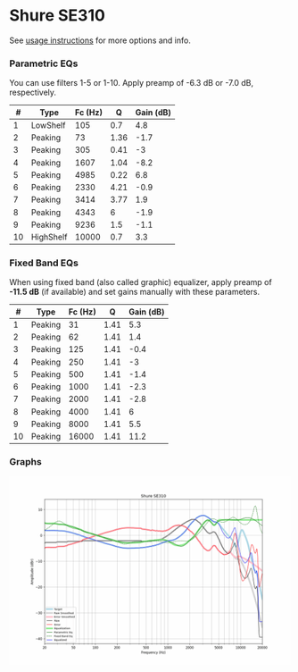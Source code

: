 # Shure SE310
See [usage instructions](https://github.com/jaakkopasanen/AutoEq#usage) for more options and info.

### Parametric EQs
You can use filters 1-5 or 1-10. Apply preamp of -6.3 dB or -7.0 dB, respectively.

|   # | Type      |   Fc (Hz) |    Q |   Gain (dB) |
|-----|-----------|-----------|------|-------------|
|   1 | LowShelf  |       105 | 0.7  |         4.8 |
|   2 | Peaking   |        73 | 1.36 |        -1.7 |
|   3 | Peaking   |       305 | 0.41 |        -3   |
|   4 | Peaking   |      1607 | 1.04 |        -8.2 |
|   5 | Peaking   |      4985 | 0.22 |         6.8 |
|   6 | Peaking   |      2330 | 4.21 |        -0.9 |
|   7 | Peaking   |      3414 | 3.77 |         1.9 |
|   8 | Peaking   |      4343 | 6    |        -1.9 |
|   9 | Peaking   |      9236 | 1.5  |        -1.1 |
|  10 | HighShelf |     10000 | 0.7  |         3.3 |

### Fixed Band EQs
When using fixed band (also called graphic) equalizer, apply preamp of **-11.5 dB** (if available) and set gains manually with these parameters.

|   # | Type    |   Fc (Hz) |    Q |   Gain (dB) |
|-----|---------|-----------|------|-------------|
|   1 | Peaking |        31 | 1.41 |         5.3 |
|   2 | Peaking |        62 | 1.41 |         1.4 |
|   3 | Peaking |       125 | 1.41 |        -0.4 |
|   4 | Peaking |       250 | 1.41 |        -3   |
|   5 | Peaking |       500 | 1.41 |        -1.4 |
|   6 | Peaking |      1000 | 1.41 |        -2.3 |
|   7 | Peaking |      2000 | 1.41 |        -2.8 |
|   8 | Peaking |      4000 | 1.41 |         6   |
|   9 | Peaking |      8000 | 1.41 |         5.5 |
|  10 | Peaking |     16000 | 1.41 |        11.2 |

### Graphs
![](./Shure%20SE310.png)
